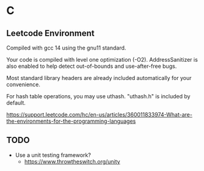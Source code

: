 # C

## Leetcode Environment

Compiled with gcc 14 using the gnu11 standard.

Your code is compiled with level one optimization (-O2). AddressSanitizer is also enabled to help detect out-of-bounds and use-after-free bugs.

Most standard library headers are already included automatically for your convenience.

For hash table operations, you may use uthash. "uthash.h" is included by default.

<https://support.leetcode.com/hc/en-us/articles/360011833974-What-are-the-environments-for-the-programming-languages>

## TODO

- Use a unit testing framework?
  - <https://www.throwtheswitch.org/unity>
